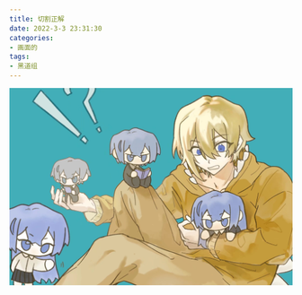 ```yaml
---
title: 切割正解
date: 2022-3-3 23:31:30
categories:
- 画面的
tags:
- 黑道组
---
```


![](https://github.com/spooats/spooats3/raw/master/images/2022-03-10.jpg)
